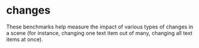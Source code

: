 # changes

These benchmarks help measure the impact of various types of changes in a scene
(for instance, changing one text item out of many, changing all text items at
once).
